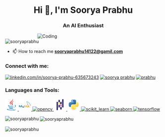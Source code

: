 <h1 align="center">Hi 👋, I'm Soorya Prabhu</h1>
<h3 align="center">An AI Enthusiast</h3>
<img align="right" alt="Coding" width="400" src="https://blog.imarticus.org/wp-content/uploads/2020/05/de.gif">

<p align="left"> <img src="https://komarev.com/ghpvc/?username=sooryaprabhu&label=Profile%20views&color=0e75b6&style=flat" alt="sooryaprabhu" /> </p>

- 📫 How to reach me **sooryaprabhu14122@gamil.com**

<h3 align="left">Connect with me:</h3>
<p align="left">
<a href="https://linkedin.com/in/linkedin.com/in/soorya-prabhu-635673243" target="blank"><img align="center" src="https://raw.githubusercontent.com/rahuldkjain/github-profile-readme-generator/master/src/images/icons/Social/linked-in-alt.svg" alt="linkedin.com/in/soorya-prabhu-635673243" height="30" width="40" /></a>
<a href="https://kaggle.com/soorya prabhu" target="blank"><img align="center" src="https://raw.githubusercontent.com/rahuldkjain/github-profile-readme-generator/master/src/images/icons/Social/kaggle.svg" alt="soorya prabhu" height="30" width="40" /></a>
<a href="https://www.youtube.com/c/prabhu" target="blank"><img align="center" src="https://raw.githubusercontent.com/rahuldkjain/github-profile-readme-generator/master/src/images/icons/Social/youtube.svg" alt="prabhu" height="30" width="40" /></a>
</p>

<h3 align="left">Languages and Tools:</h3>
<p align="left"> <a href="https://www.java.com" target="_blank" rel="noreferrer"> <img src="https://raw.githubusercontent.com/devicons/devicon/master/icons/java/java-original.svg" alt="java" width="40" height="40"/> </a> <a href="https://www.mysql.com/" target="_blank" rel="noreferrer"> <img src="https://raw.githubusercontent.com/devicons/devicon/master/icons/mysql/mysql-original-wordmark.svg" alt="mysql" width="40" height="40"/> </a> <a href="https://opencv.org/" target="_blank" rel="noreferrer"> <img src="https://www.vectorlogo.zone/logos/opencv/opencv-icon.svg" alt="opencv" width="40" height="40"/> </a> <a href="https://pandas.pydata.org/" target="_blank" rel="noreferrer"> <img src="https://raw.githubusercontent.com/devicons/devicon/2ae2a900d2f041da66e950e4d48052658d850630/icons/pandas/pandas-original.svg" alt="pandas" width="40" height="40"/> </a> <a href="https://www.python.org" target="_blank" rel="noreferrer"> <img src="https://raw.githubusercontent.com/devicons/devicon/master/icons/python/python-original.svg" alt="python" width="40" height="40"/> </a> <a href="https://scikit-learn.org/" target="_blank" rel="noreferrer"> <img src="https://upload.wikimedia.org/wikipedia/commons/0/05/Scikit_learn_logo_small.svg" alt="scikit_learn" width="40" height="40"/> </a> <a href="https://seaborn.pydata.org/" target="_blank" rel="noreferrer"> <img src="https://seaborn.pydata.org/_images/logo-mark-lightbg.svg" alt="seaborn" width="40" height="40"/> </a> <a href="https://www.tensorflow.org" target="_blank" rel="noreferrer"> <img src="https://www.vectorlogo.zone/logos/tensorflow/tensorflow-icon.svg" alt="tensorflow" width="40" height="40"/> </a> </p>

<p><img align="left" src="https://github-readme-stats.vercel.app/api/top-langs?username=sooryaprabhu&show_icons=true&locale=en&layout=compact" alt="sooryaprabhu" /></p>

<p>&nbsp;<img align="center" src="https://github-readme-stats.vercel.app/api?username=sooryaprabhu&show_icons=true&locale=en" alt="sooryaprabhu" /></p>

<p><img align="center" src="https://github-readme-streak-stats.herokuapp.com/?user=sooryaprabhu&" alt="sooryaprabhu" /></p>

    
